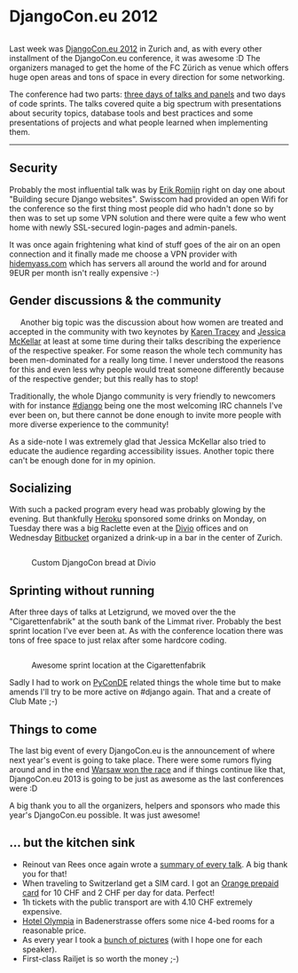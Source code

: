 # DjangoCon.eu 2012

<figure>
<img src="http://photos.h10n.me/Conferences/DjangoCon-EU-2012/i-XR84DxL/0/L/DSC4052-L.jpg" alt="" />
</figure>

Last week was [DjangoCon.eu 2012](http://2012.djangocon.eu/) in Zurich and, as with every other installment of the DjangoCon.eu conference, it was awesome :D The organizers managed to get the home of the FC Zürich as venue which offers huge open areas and tons of space in every direction for some networking.

The conference had two parts: [three days of talks and panels](http://2012.djangocon.eu/schedule/) and two days of code sprints. The talks covered quite a big spectrum with presentations about security topics, database tools and best practices and some presentations of projects and what people learned when implementing them.

-----------------------------

## Security

Probably the most influential talk was by [Erik Romijn](http://www.solidlinks.nl/) right on day one about "Building secure Django websites". Swisscom had provided an open Wifi for the conference so the first thing most people did who hadn't done so by then was to set up some VPN solution and there were quite a few who went home with newly SSL-secured login-pages and admin-panels.

It was once again frightening what kind of stuff goes of the air on an open connection and it finally made me choose a VPN provider with [hidemyass.com][hma] which has servers all around the world and for around 9EUR per month isn't really expensive :-)

## Gender discussions & the community

<img src="http://photos.h10n.me/Conferences/DjangoCon-EU-2012/i-6w4XCDL/0/M/DSC4162-M.jpg" alt="" style="float:left; margin: 0 10px 10px 10px" />Another big topic was the discussion about how women are treated and accepted in the community with two keynotes by [Karen Tracey](http://www.caktusgroup.com/about/#kmtracey) and [Jessica McKellar](http://web.mit.edu/jesstess/) at least at some time during their talks describing the experience of the respective speaker. For some reason the whole tech community has been men-dominated for a really long time. I never understood the reasons for this and even less why people would treat someone differently because of the respective gender; but this really has to stop!

Traditionally, the whole Django community is very friendly to newcomers with for instance [#django][djangoirc] being one the most welcoming IRC channels I've ever been on, but there cannot be done enough to invite more people with more diverse experience to the community!

As a side-note I was extremely glad that Jessica McKellar also tried to educate the audience regarding accessibility issues. Another topic there can't be enough done for in my opinion.

## Socializing

With such a packed program every head was probably glowing by the evening. But thankfully [Heroku][heroku] sponsored some drinks on Monday, on Tuesday there was a big Raclette even at the [Divio][divio] offices and on Wednesday [Bitbucket][bb] organized a drink-up in a bar in the center of Zurich.

<figure>
    <img src="http://photos.h10n.me/Conferences/DjangoCon-EU-2012/i-RFZnHjK/0/XL/DSC4213-XL.jpg" alt="">
    <figcaption><p>Custom DjangoCon bread at Divio</p></figcaption>
</figure>


## Sprinting without running

After three days of talks at Letzigrund, we moved over the the "Cigarettenfabrik" at the south bank of the Limmat river. Probably the best sprint location I've ever been at. As with the conference location there was tons of free space to just relax after some hardcore coding.

<figure>
    <img src="http://photos.h10n.me/Conferences/DjangoCon-EU-2012/i-pK5hsVG/0/XL/DSC4283-XL.jpg" alt="" />
    <figcaption><p>Awesome sprint location at the Cigarettenfabrik</p></figcaption>
</figure>

Sadly I had to work on [PyConDE][pcde] related things the whole time but to make amends I'll try to be more active on #django again. That and a create of Club Mate ;-)

## Things to come

The last big event of every DjangoCon.eu is the announcement of where next year's event is going to take place. There were some rumors flying around and in the end [Warsaw won the race](https://twitter.com/djangocon/status/211149739104804865) and if things continue like that, DjangoCon.eu 2013 is going to be just as awesome as the last conferences were :D 

A big thank you to all the organizers, helpers and sponsors who made this year's DjangoCon.eu possible. It was just awesome!

## ... but the kitchen sink

* Reinout van Rees once again wrote a [summary of every talk](http://reinout.vanrees.org/). A big thank you for that!
* When traveling to Switzerland get a SIM card. I got an [Orange prepaid card](http://www4.orange.ch/en/mobile/prepay/) for 10 CHF and 2 CHF per day for data. Perfect!
* 1h tickets with the public transport are with 4.10 CHF extremely expensive.
* [Hotel Olympia](http://www.stoller.ch/37401.html) in Badenerstrasse offers some nice 4-bed rooms for a reasonable price.
* As every year I took a [bunch of pictures](http://photos.h10n.me/Conferences/DjangoCon-EU-2012/) (with I hope one for each speaker).
* First-class Railjet is so worth the money ;-)

[hma]: http://hidemyass.com
[djangoirc]: irc://freenode.net/django
[pcde]: http://2012.de.pycon.org
[divio]: http://divio.ch
[heroku]: http://heroku.com
[bb]: http://bitbucket.org